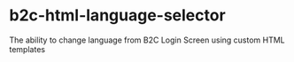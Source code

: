 # b2c-html-language-selector
The ability to change language from B2C Login Screen using custom HTML templates
